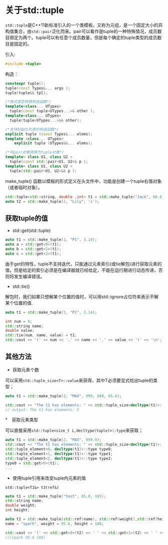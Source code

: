# 关于std::tuple

`​std::tuple`是C++11新标准引入的一个类模板，又称为元组，是一个固定大小的异构值集合，由`std::pair`泛化而来。pair可以看作是tuple的一种特殊情况，成员数目限定为两个。tuple可以有任意个成员数量，但是每个确定的tuple类型的成员数目是固定的。

引入:

```cpp
#include <tuple>
```

构造：

```cpp
constexpr tuple(); 
tuple(const Types&... args );
tuple(tuple&& tpl);

/*隐式类型转换构造函数*/
template<class... UTypes>
  tuple(const tuple<UTypes...>& other );
template<class... UTypes>
  tuple(tuple<UTypes...>&& other);

/*支持初始化列表的构造函数*/
explicit tuple (const Types&... elems);
template <class... UTypes>
    explicit tuple (UTypes&&... elems); 

/*将pair对象转换为tuple对象*/
template< class U1, class U2 >
  tuple(const std::pair<U1, U2>& p );
template< class U1, class U2 >
  tuple(std::pair<U1, U2>&& p );

```

make_tuple() 函数以模板的形式定义在头文件中，功能是创建一个tuple右值对象（或者临时对象）。

```cpp
std::tuple<std::string, double ,int> t1 = std::make_tuple("Jack", 66.6, 88);
auto t2 = std::make_tuple(1, "Lily", 'c');
```

## 获取tuple的值

* std::get(std::tuple)

```cpp
auto t1 = std::make_tuple(1, "PI", 3.14);
auto a = std::get<0>(t1);
auto b = std::get<1>(t1);
auto c = std::get<2>(t1);

```

由于get的特性，tuple不支持迭代，只能通过元素索引(或tie解包)进行获取元素的值。但是给定的索引必须是在编译器就已经给定，不能在运行期进行动态传递，否则将发生编译错误。

* std::tie()

解包时，我们如果只想解某个位置的值时，可以用std::ignore占位符来表示不解某个位置的值.

```cpp
auto t1 = std::make_tuple(1, "PI", 3.14);

int num = 0;
std::string name;
double value;
std::tie(num, name, value) = t1;
std::cout << '(' << num << ',' << name << ',' << value << ')' << '\n'; //(1,PI,3.14)
```

## 其他方法

* 获取元素个数

可以采用`std::tuple_size<T>::value`来获得，其中T必须要显式给出tuple的类型；

```cpp
auto t1 = std::make_tuple(2, "MAX", 999, 888, 65.6);

std::cout << "The t1 has elements: " << std::tuple_size<decltype(t1)>::value << '\n';
// output: The t1 has elements: 5
```

*　获取元素类型

可以直接采用`std::tuple<size_t i,decltype(tuple)>::type`来获取；

```cpp
auto t1 = std::make_tuple(2, "MAX", 999.9);
std::cout << "The t1 has elements: " << std::tuple_size<decltype(t1)>::value << '\n';
std::tuple_element<0, decltype(t1)>::type type0;
std::tuple_element<1, decltype(t1)>::type type1;
std::tuple_element<2, decltype(t1)>::type type2;
type0 = std::get<0>(t1);
...
```

* 使用tuple引用来改变tuple内元素的值

`std::tuple<T1&> t3(ref&)`

```cpp
auto t1 = std::make_tuple("test", 85.8, 185);
std::string name;
double weight;
int height;

auto t2 = std::make_tuple(std::ref(name), std::ref(weight),std::ref(height)) = t1;
name = "spark", weight = 95.6, height = 188;

std::cout << '(' << std::get<0>(t2) << ' ' << std::get<1>(t2) << ' ' << std::get<2>(t2) << ')' << '\n';
//(spark 95.6 188)
```
